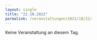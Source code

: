 ```yaml
---
layout: single
title: "22.10.2022"
permalink: /veranstaltungen/2022/10/22/
---
```


Keine Veranstaltung an diesem Tag.
